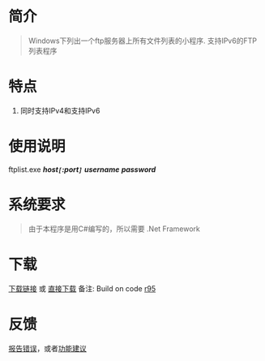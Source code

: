# 简介 #

> Windows下列出一个ftp服务器上所有文件列表的小程序. 支持IPv6的FTP列表程序

# 特点 #
  1. 同时支持IPv4和支持IPv6

# 使用说明 #

ftplist.exe **_host`[`:port`]`_**  **_username_** **_password_**

# 系统要求 #
> 由于本程序是用C#编写的，所以需要 .Net Framework

# 下载 #
[下载链接](http://code.google.com/p/toolkits/downloads/list) 或 [直接下载](http://toolkits.googlecode.com/files/FtpList.exe)
备注: Build on code [r95](http://code.google.com/p/toolkits/source/detail?r=95)
# 反馈 #

[报告错误](http://code.google.com/p/toolkits/issues/list)，或者[功能建议](http://code.google.com/p/toolkits/issues/list)